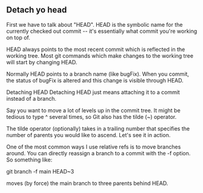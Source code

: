 ## Detach yo head

First we have to talk about "HEAD". HEAD is the symbolic name for the currently checked out commit -- it's essentially what commit you're working on top of.

HEAD always points to the most recent commit which is reflected in the working tree. Most git commands which make changes to the working tree will start by changing HEAD.

Normally HEAD points to a branch name (like bugFix). When you commit, the status of bugFix is altered and this change is visible through HEAD.

Detaching HEAD
Detaching HEAD just means attaching it to a commit instead of a branch.

Say you want to move a lot of levels up in the commit tree. It might be tedious to type ^ several times, so Git also has the tilde (~) operator.

The tilde operator (optionally) takes in a trailing number that specifies the number of parents you would like to ascend. Let's see it in action.

One of the most common ways I use relative refs is to move branches around. You can directly reassign a branch to a commit with the -f option. So something like:

git branch -f main HEAD~3

moves (by force) the main branch to three parents behind HEAD.